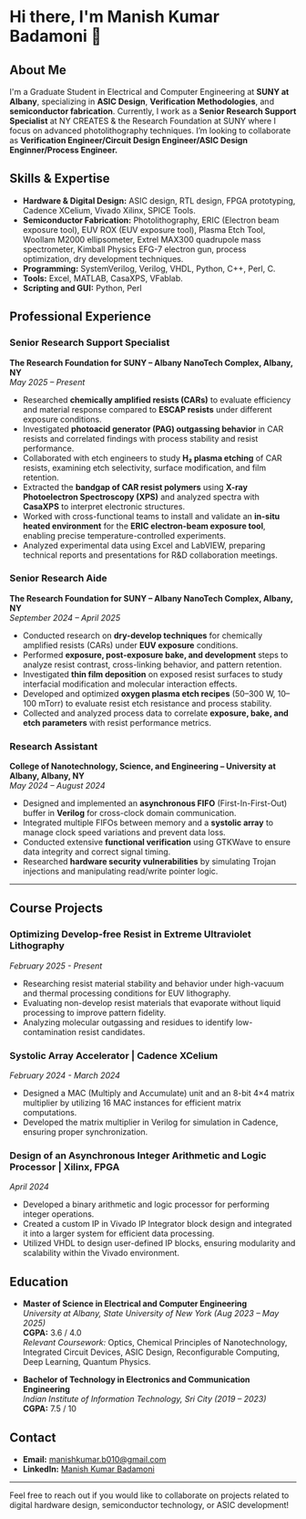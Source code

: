 # Hi there, I'm Manish Kumar Badamoni 👋

## About Me

I'm a Graduate Student in Electrical and Computer Engineering at **SUNY at Albany**, specializing in **ASIC Design**, **Verification Methodologies**, and **semiconductor fabrication**. Currently, I work as a **Senior Research Support Specialist** at NY CREATES & the Research Foundation at SUNY where I focus on advanced photolithography techniques. I’m looking to collaborate as **Verification Engineer/Circuit Design Engineer/ASIC Design Enginner/Process Engineer.**

## Skills & Expertise

- **Hardware & Digital Design:** ASIC design, RTL design, FPGA prototyping, Cadence XCelium, Vivado Xilinx, SPICE Tools.
- **Semiconductor Fabrication:** Photolithography,  ERIC (Electron beam exposure tool), EUV ROX (EUV exposure tool), Plasma
Etch Tool, Woollam M2000 ellipsometer, Extrel MAX300 quadrupole mass spectrometer, Kimball Physics EFG-7
electron gun, process optimization, dry development techniques.
- **Programming:** SystemVerilog, Verilog, VHDL, Python, C++, Perl, C.
- **Tools:** Excel, MATLAB, CasaXPS, VFablab.
- **Scripting and GUI:** Python, Perl
## Professional Experience

### Senior Research Support Specialist  
**The Research Foundation for SUNY – Albany NanoTech Complex, Albany, NY**  
*May 2025 – Present*  
- Researched **chemically amplified resists (CARs)** to evaluate efficiency and material response compared to **ESCAP resists** under different exposure conditions.  
- Investigated **photoacid generator (PAG) outgassing behavior** in CAR resists and correlated findings with process stability and resist performance.  
- Collaborated with etch engineers to study **H₂ plasma etching** of CAR resists, examining etch selectivity, surface modification, and film retention.  
- Extracted the **bandgap of CAR resist polymers** using **X-ray Photoelectron Spectroscopy (XPS)** and analyzed spectra with **CasaXPS** to interpret electronic structures.  
- Worked with cross-functional teams to install and validate an **in-situ heated environment** for the **ERIC electron-beam exposure tool**, enabling precise temperature-controlled experiments.  
- Analyzed experimental data using Excel and LabVIEW, preparing technical reports and presentations for R&D collaboration meetings.

### Senior Research Aide  
**The Research Foundation for SUNY – Albany NanoTech Complex, Albany, NY**  
*September 2024 – April 2025*  
- Conducted research on **dry-develop techniques** for chemically amplified resists (CARs) under **EUV exposure** conditions.  
- Performed **exposure, post-exposure bake, and development** steps to analyze resist contrast, cross-linking behavior, and pattern retention.  
- Investigated **thin film deposition** on exposed resist surfaces to study interfacial modification and molecular interaction effects.  
- Developed and optimized **oxygen plasma etch recipes** (50–300 W, 10–100 mTorr) to evaluate resist etch resistance and process stability.  
- Collected and analyzed process data to correlate **exposure, bake, and etch parameters** with resist performance metrics.  

### Research Assistant  
**College of Nanotechnology, Science, and Engineering – University at Albany, Albany, NY**  
*May 2024 – August 2024*  
- Designed and implemented an **asynchronous FIFO** (First-In-First-Out) buffer in **Verilog** for cross-clock domain communication.  
- Integrated multiple FIFOs between memory and a **systolic array** to manage clock speed variations and prevent data loss.  
- Conducted extensive **functional verification** using GTKWave to ensure data integrity and correct signal timing.  
- Researched **hardware security vulnerabilities** by simulating Trojan injections and manipulating read/write pointer logic.
---

## Course Projects

### Optimizing Develop-free Resist in Extreme Ultraviolet Lithography  
*February 2025 - Present*  
- Researching resist material stability and behavior under high-vacuum and thermal processing conditions for EUV lithography.  
- Evaluating non-develop resist materials that evaporate without liquid processing to improve pattern fidelity.  
- Analyzing molecular outgassing and residues to identify low-contamination resist candidates.

### Systolic Array Accelerator | Cadence XCelium  
*February 2024 - March 2024*  
- Designed a MAC (Multiply and Accumulate) unit and an 8-bit 4×4 matrix multiplier by utilizing 16 MAC instances for efficient matrix computations.  
- Developed the matrix multiplier in Verilog for simulation in Cadence, ensuring proper synchronization.

### Design of an Asynchronous Integer Arithmetic and Logic Processor | Xilinx, FPGA  
*April 2024*  
- Developed a binary arithmetic and logic processor for performing integer operations.  
- Created a custom IP in Vivado IP Integrator block design and integrated it into a larger system for efficient data processing.  
- Utilized VHDL to design user-defined IP blocks, ensuring modularity and scalability within the Vivado environment.

## Education

- **Master of Science in Electrical and Computer Engineering**  
  *University at Albany, State University of New York (Aug 2023 – May 2025)*  
  **CGPA:** 3.6 / 4.0  
  *Relevant Coursework:* Optics, Chemical Principles of Nanotechnology, Integrated Circuit Devices, ASIC Design, Reconfigurable Computing, Deep Learning, Quantum Physics.

- **Bachelor of Technology in Electronics and Communication Engineering**  
  *Indian Institute of Information Technology, Sri City (2019 – 2023)*  
  **CGPA:** 7.5 / 10  

## Contact

- **Email:** [manishkumar.b010@gmail.com](mailto:manishkumar.b010@gmail.com)
- **LinkedIn:** [Manish Kumar Badamoni](https://www.linkedin.com/in/mbadamoni)

---

Feel free to reach out if you would like to collaborate on projects related to digital hardware design, semiconductor technology, or ASIC development!

